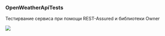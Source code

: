 ### OpenWeatherApiTests
Тестирвание сервиса при помощи REST-Assured и библиотеки Owner

![](https://rest-assured.io/img/logo-transparent.png)
